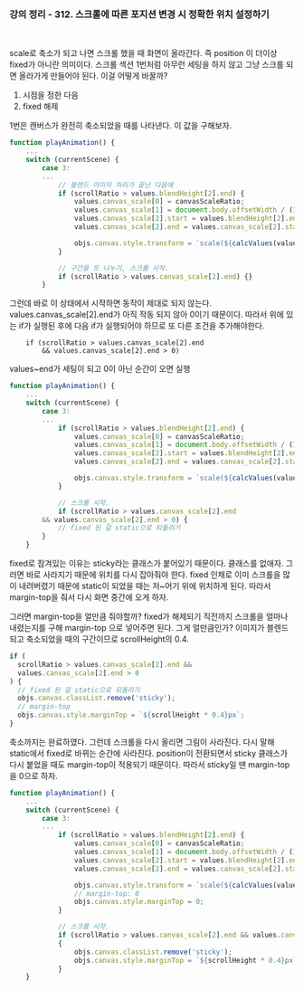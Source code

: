 ### 강의 정리 - 312. 스크롤에 따른 포지션 변경 시 정확한 위치 설정하기

<br />

scale로 축소가 되고 나면 스크롤 했을 때 화면이 올라간다. 즉 position 이 더이상 fixed가 아니란 의미이다. 스크롤 섹션 1번처럼 아무런 세팅을 하지 않고 그냥 스크롤 되면 올라가게 만들어야 된다. 이걸 어떻게 바꿀까?

1. 시점을 정한 다음
2. fixed 해제

1번은 캔버스가 완전히 축소되었을 때를 나타낸다. 이 값을 구해보자.

```javascript
function playAnimation() {
    ...
    switch (currentScene) {
        case 3:
        ...
            // 블렌드 이미지 처리가 끝난 다음에
            if (scrollRatio > values.blendHeight[2].end) {
                values.canvas_scale[0] = canvasScaleRatio;
                values.canvas_scale[1] = document.body.offsetWidth / (1.5 * objs.canvas.width);
                values.canvas_scale[2].start = values.blendHeight[2].end;
                values.canvas_scale[2].end = values.canvas_scale[2].start + 0.2;

                objs.canvas.style.transform = `scale(${calcValues(values.canvas_scale, currentYOffset)})`;
            }

            // 구간을 또 나누기, 스크롤 시작.
            if (scrollRatio > values.canvas_scale[2].end) {}
        }
```

그런데 바로 이 상태에서 시작하면 동작이 제대로 되지 않는다. values.canvas_scale[2].end가 아직 작동 되지 않아 0이기 때문이다. 따라서 위에 있는 if가 실행된 후에 다음 if가 실행되어야 하므로 또 다른 조건을 추가해야한다.

```
    if (scrollRatio > values.canvas_scale[2].end
        && values.canvas_scale[2].end > 0)
```

values~end가 세팅이 되고 0이 아닌 순간이 오면 실행

```javascript
function playAnimation() {
    ...
    switch (currentScene) {
        case 3:
        ...
            if (scrollRatio > values.blendHeight[2].end) {
                values.canvas_scale[0] = canvasScaleRatio;
                values.canvas_scale[1] = document.body.offsetWidth / (1.5 * objs.canvas.width);
                values.canvas_scale[2].start = values.blendHeight[2].end;
                values.canvas_scale[2].end = values.canvas_scale[2].start + 0.2;

                objs.canvas.style.transform = `scale(${calcValues(values.canvas_scale, currentYOffset)})`;
            }

            // 스크롤 시작.
            if (scrollRatio > values.canvas_scale[2].end
        && values.canvas_scale[2].end > 0) {
            // fixed 된 걸 static으로 되돌리기
        }
    }
```

fixed로 잠겨있는 이유는 sticky라는 클래스가 붙어있기 때문이다. 클래스를 없애자. 그러면 바로 사라지기 때문에 위치를 다시 잡아줘야 한다. fixed 인채로 이미 스크롤을 많이 내려버렸기 때문에 static이 되었을 때는 저~어기 위에 위치하게 된다. 따라서 margin-top을 줘서 다시 화면 중간에 오게 하자.

그러면 margin-top을 얼만큼 줘야할까? fixed가 해제되기 직전까지 스크롤을 얼마나 내렸는지를 구해 margin-top 으로 넣어주면 된다. 그게 얼만큼인가? 이미지가 블렌드되고 축소되었을 때의 구간이므로 scrollHeight의 0.4.

```javascript
if (
  scrollRatio > values.canvas_scale[2].end &&
  values.canvas_scale[2].end > 0
) {
  // fixed 된 걸 static으로 되돌리기
  objs.canvas.classList.remove('sticky');
  // margin-top
  objs.canvas.style.marginTop = `${scrollHeight * 0.4}px`;
}
```

축소까지는 완료하였다. 그런데 스크롤을 다시 올리면 그림이 사라진다. 다시 말해 static에서 fixed로 바뀌는 순간에 사라진다. position이 전환되면서 sticky 클래스가 다시 붙었을 때도 margin-top이 적용되기 때문이다. 따라서 sticky일 땐 margin-top을 0으로 하자.

```javascript
function playAnimation() {
    ...
    switch (currentScene) {
        case 3:
        ...
            if (scrollRatio > values.blendHeight[2].end) {
                values.canvas_scale[0] = canvasScaleRatio;
                values.canvas_scale[1] = document.body.offsetWidth / (1.5 * objs.canvas.width);
                values.canvas_scale[2].start = values.blendHeight[2].end;
                values.canvas_scale[2].end = values.canvas_scale[2].start + 0.2;

                objs.canvas.style.transform = `scale(${calcValues(values.canvas_scale, currentYOffset)})`;
                // margin-top: 0
                objs.canvas.style.marginTop = 0;
            }

            // 스크롤 시작.
            if (scrollRatio > values.canvas_scale[2].end && values.canvas_scale[2].end > 0)
            {
                objs.canvas.classList.remove('sticky');
                objs.canvas.style.marginTop = `${scrollHeight * 0.4}px`;
            }
    }
```
